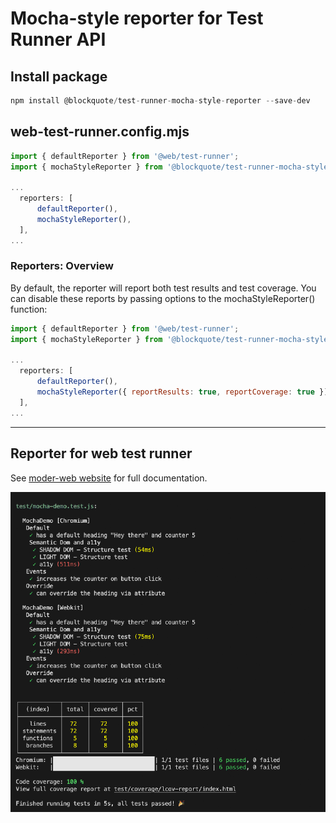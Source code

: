# Mocha-style reporter for Test Runner API


## Install package
```js
npm install @blockquote/test-runner-mocha-style-reporter --save-dev
```

## web-test-runner.config.mjs

```js
import { defaultReporter } from '@web/test-runner';
import { mochaStyleReporter } from '@blockquote/test-runner-mocha-style-reporter';

...
  reporters: [
      defaultReporter(),
      mochaStyleReporter(),
  ],
...

```

### Reporters: Overview
By default, the reporter will report both test results and test coverage. You can disable these reports by passing options to the mochaStyleReporter() function:

```js
import { defaultReporter } from '@web/test-runner';
import { mochaStyleReporter } from '@blockquote/test-runner-mocha-style-reporter';

...
  reporters: [
      defaultReporter(),
      mochaStyleReporter({ reportResults: true, reportCoverage: true }),
  ],
...

```

<hr>


## Reporter for web test runner

See [moder-web website](https://modern-web.dev/docs/test-runner/reporters/write-your-own/) for full documentation.

![reporter example](./test-runner-mocha-style-reporter.png)
